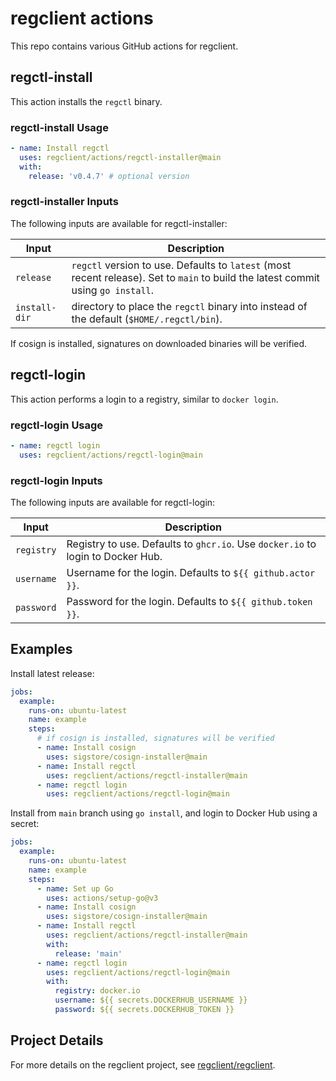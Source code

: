 # regclient actions

This repo contains various GitHub actions for regclient.

## regctl-install

This action installs the `regctl` binary.

### regctl-install Usage

```yaml
- name: Install regctl
  uses: regclient/actions/regctl-installer@main
  with:
    release: 'v0.4.7' # optional version
```

### regctl-installer Inputs

The following inputs are available for regctl-installer:

| Input | Description |
| --- | --- |
| `release` | `regctl` version to use. Defaults to `latest` (most recent release). Set to `main` to build the latest commit using `go install`. |
| `install-dir` | directory to place the `regctl` binary into instead of the default (`$HOME/.regctl/bin`). |

If cosign is installed, signatures on downloaded binaries will be verified.

## regctl-login

This action performs a login to a registry, similar to `docker login`.

### regctl-login Usage

```yaml
- name: regctl login
  uses: regclient/actions/regctl-login@main
```

### regctl-login Inputs

The following inputs are available for regctl-login:

| Input | Description |
| --- | --- |
| `registry` | Registry to use. Defaults to `ghcr.io`. Use `docker.io` to login to Docker Hub. |
| `username` | Username for the login. Defaults to `${{ github.actor }}`. |
| `password` | Password for the login. Defaults to `${{ github.token }}`. |

## Examples

Install latest release:

```yaml
jobs:
  example:
    runs-on: ubuntu-latest
    name: example
    steps:
      # if cosign is installed, signatures will be verified
      - name: Install cosign
        uses: sigstore/cosign-installer@main
      - name: Install regctl
        uses: regclient/actions/regctl-installer@main
      - name: regctl login
        uses: regclient/actions/regctl-login@main
```

Install from `main` branch using `go install`, and login to Docker Hub using a secret:

```yaml
jobs:
  example:
    runs-on: ubuntu-latest
    name: example
    steps:
      - name: Set up Go
        uses: actions/setup-go@v3
      - name: Install cosign
        uses: sigstore/cosign-installer@main
      - name: Install regctl
        uses: regclient/actions/regctl-installer@main
        with:
          release: 'main'
      - name: regctl login
        uses: regclient/actions/regctl-login@main
        with:
          registry: docker.io
          username: ${{ secrets.DOCKERHUB_USERNAME }}
          password: ${{ secrets.DOCKERHUB_TOKEN }}
```

## Project Details

For more details on the regclient project, see [regclient/regclient](https://github.com/regclient/regclient).
